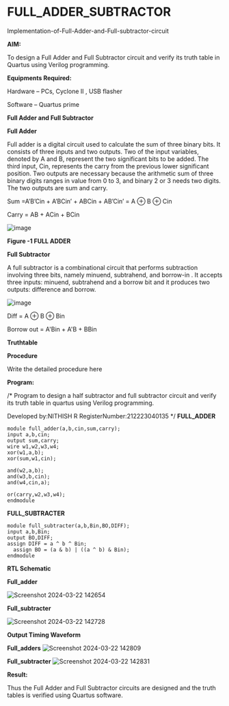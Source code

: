 # FULL_ADDER_SUBTRACTOR

Implementation-of-Full-Adder-and-Full-subtractor-circuit

**AIM:**

To design a Full Adder and Full Subtractor circuit and verify its truth table in Quartus using Verilog programming.

**Equipments Required:**

Hardware – PCs, Cyclone II , USB flasher

Software – Quartus prime

**Full Adder and Full Subtractor**

**Full Adder**

Full adder is a digital circuit used to calculate the sum of three binary bits. It consists of three inputs and two outputs. Two of the input variables, denoted by A and B, represent the two significant bits to be added. The third input, Cin, represents the carry from the previous lower significant position. Two outputs are necessary because the arithmetic sum of three binary digits ranges in value from 0 to 3, and binary 2 or 3 needs two digits. The two outputs are sum and carry.

Sum =A’B’Cin + A’BCin’ + ABCin + AB’Cin’ = A ⊕ B ⊕ Cin 

Carry = AB + ACin + BCin

![image](https://github.com/naavaneetha/FULL_ADDER_SUBTRACTOR/assets/154305477/0f30ba51-5ffb-4198-845f-18e054f675e7)

**Figure -1 FULL ADDER**

**Full Subtractor**

A full subtractor is a combinational circuit that performs subtraction involving three bits, namely minuend, subtrahend, and borrow-in . It accepts three inputs: minuend, subtrahend and a borrow bit and it produces two outputs: difference and borrow.

![image](https://github.com/naavaneetha/FULL_ADDER_SUBTRACTOR/assets/154305477/02b24f51-ab51-4304-9ad6-7b81ffc1ead5)

Diff = A ⊕ B ⊕ Bin 

Borrow out = A'Bin + A'B + BBin

**Truthtable**

**Procedure**

Write the detailed procedure here

**Program:**

/* Program to design a half subtractor and full subtractor circuit and verify its truth table in quartus using Verilog programming. 

Developed by:NITHISH R
RegisterNumber:212223040135
*/
**FULL_ADDER**
```
module full_adder(a,b,cin,sum,carry);
input a,b,cin;
output sum,carry;
wire w1,w2,w3,w4;       
xor(w1,a,b);
xor(sum,w1,cin);        

and(w2,a,b);
and(w3,b,cin);
and(w4,cin,a);

or(carry,w2,w3,w4);
endmodule
```
**FULL_SUBTRACTER**
```
module full_subtracter(a,b,Bin,BO,DIFF);
input a,b,Bin;
output BO,DIFF;
assign DIFF = a ^ b ^ Bin;
  assign BO = (a & b) | ((a ^ b) & Bin);
endmodule
```



**RTL Schematic**

**Full_adder**

![Screenshot 2024-03-22 142654](https://github.com/NithishR15/FULL_ADDER_SUBTRACTOR/assets/144870685/531c0576-f164-4696-a508-4e0eba85bf1b)

**Full_subtracter**

![Screenshot 2024-03-22 142728](https://github.com/NithishR15/FULL_ADDER_SUBTRACTOR/assets/144870685/3f4a33bc-5ff8-4fcf-b158-f638f05f7ba1)



**Output Timing Waveform**

**Full_adders**
![Screenshot 2024-03-22 142809](https://github.com/NithishR15/FULL_ADDER_SUBTRACTOR/assets/144870685/2609c497-11c4-4dc1-ac24-c7cac9b5f195)

**Full_subtracter**
![Screenshot 2024-03-22 142831](https://github.com/NithishR15/FULL_ADDER_SUBTRACTOR/assets/144870685/d805516f-d677-429b-a036-1bfb387d956f)




**Result:**

Thus the Full Adder and Full Subtractor circuits are designed and the truth tables is verified using Quartus software.




